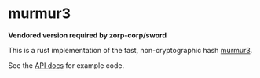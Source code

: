 # murmur3

**Vendored version required by zorp-corp/sword**

This is a rust implementation of the fast, non-cryptographic hash [murmur3](https://en.wikipedia.org/wiki/MurmurHash).

See the [API docs](https://docs.rs/murmur3/) for example code.

